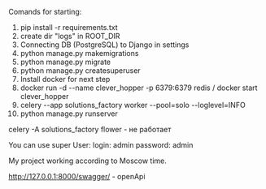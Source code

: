 Comands for starting:
1) pip install -r requirements.txt
2) create dir "logs" in ROOT_DIR
3) Connecting DB (PostgreSQL) to Django in settings
4) python manage.py makemigrations
5) python manage.py migrate
6) python manage.py createsuperuser
7) Install docker for next step
8) docker run -d --name clever_hopper -p 6379:6379 redis / docker start clever_hopper
9) celery --app solutions_factory worker --pool=solo --loglevel=INFO
10) python manage.py runserver

celery -A solutions_factory flower - не работает

You can use super User:
    login: admin
    password: admin

My project working according to Moscow time.

http://127.0.0.1:8000/swagger/ - openApi
